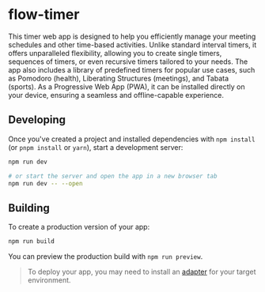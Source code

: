 # flow-timer
This timer web app is designed to help you efficiently manage your meeting schedules and other time-based activities. Unlike standard interval timers, it offers unparalleled flexibility, allowing you to create single timers, sequences of timers, or even recursive timers tailored to your needs. The app also includes a library of predefined timers for popular use cases, such as Pomodoro (health), Liberating Structures (meetings), and Tabata (sports). As a Progressive Web App (PWA), it can be installed directly on your device, ensuring a seamless and offline-capable experience.

## Developing

Once you've created a project and installed dependencies with `npm install` (or `pnpm install` or `yarn`), start a development server:

```bash
npm run dev

# or start the server and open the app in a new browser tab
npm run dev -- --open
```

## Building

To create a production version of your app:

```bash
npm run build
```

You can preview the production build with `npm run preview`.

> To deploy your app, you may need to install an [adapter](https://svelte.dev/docs/kit/adapters) for your target environment.
